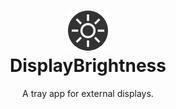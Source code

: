 <h1 align="center">
  <img src="https://raw.githubusercontent.com/duschno/DisplayBrightness/master/docs/icon.svg" alt="DisplayBrightness logo" height="64">
  <br/>
  DisplayBrightness
</h1>
<p align="center">
  A tray app for external displays.
</p>
